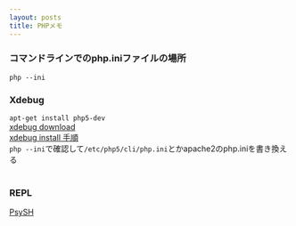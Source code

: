 ```yaml
---
layout: posts
title: PHPメモ
---
```

### コマンドラインでのphp.iniファイルの場所
`php --ini`
<br>

### Xdebug
`apt-get install php5-dev`  
[xdebug download](https://xdebug.org/download.php)  
[xdebug install 手順](https://github.com/xdebug/xdebug#xdebug)   
`php --ini`で確認して`/etc/php5/cli/php.ini`とかapache2のphp.iniを書き換える  
<br>

### REPL
[PsySH](https://github.com/bobthecow/psysh)  
<br>
